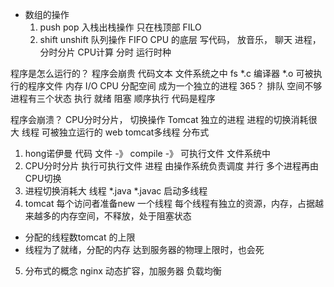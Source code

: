 - 数组的操作 
  1. push pop 入栈出栈操作 
  只在栈顶部  FILO 
  2. shift unshift 队列操作 
  FIFO 
  CPU 的底层 
  写代码， 放音乐， 聊天
  进程， 分时分片
  CPU计算 分时 运行时种 
  
程序是怎么运行的？ 程序会崩贵
代码文本  文件系统之中 fs
*.c 编译器 *.o 可被执行的程序文件
内存  I/O 
CPU 分配空间 成为一个独立的进程 
365？ 
 排队  空间不够 
 进程有三个状态 
 执行 就绪 阻塞
 顺序执行 
 代码是程序 

 程序会崩溃？
 CPU分时分片， 切换操作
 Tomcat 独立的进程
 进程的切换消耗很大
 线程  可被独立运行的 
 web 
 tomcat多线程 
 分布式 

 1. hong诺伊曼
  代码 文件 -》 compile -》 可执行文件  文件系统中
 2. CPU分时分片
  执行可执行文件
  进程  由操作系统负责调度
  并行 多个进程再由CPU切换 
 3. 进程切换消耗大
  线程 
  *.java *.javac
  启动多线程 
 4. tomcat
  每个访问者准备new 一个线程
  每个线程有独立的资源，内存，占据越来越多的内存空间，不释放，处于阻塞状态
  - 分配的线程数tomcat 的上限
  - 线程为了就绪，分配的内存 达到服务器的物理上限时，也会死
 5. 分布式的概念
  nginx 动态扩容，加服务器 负载均衡 